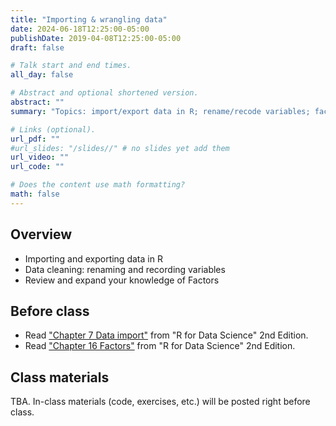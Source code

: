 ```yaml
---
title: "Importing & wrangling data"
date: 2024-06-18T12:25:00-05:00
publishDate: 2019-04-08T12:25:00-05:00
draft: false

# Talk start and end times.
all_day: false

# Abstract and optional shortened version.
abstract: ""
summary: "Topics: import/export data in R; rename/recode variables; factors."

# Links (optional).
url_pdf: ""
#url_slides: "/slides//" # no slides yet add them
url_video: ""
url_code: ""

# Does the content use math formatting?
math: false
---
```




## Overview

* Importing and exporting data in R
* Data cleaning: renaming and recording variables
* Review and expand your knowledge of Factors


## Before class

* Read ["Chapter 7 Data import"](https://r4ds.hadley.nz/data-import.html) from "R for Data Science" 2nd Edition. 
* Read ["Chapter 16 Factors"](https://r4ds.hadley.nz/factors) from "R for Data Science" 2nd Edition.


## Class materials

TBA. In-class materials (code, exercises, etc.) will be posted right before class.

<!--
* Run the code below in your console to download today’s materials: `usethis::use_course("css-materials/")`
-->

